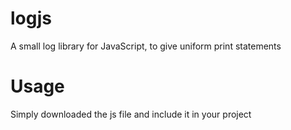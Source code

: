 # logjs
A small log library for JavaScript, to give uniform print statements

# Usage
Simply downloaded the js file and include it in your project 
